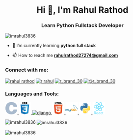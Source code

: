 <h1 align="center">Hi 👋, I'm Rahul Rathod</h1>
<h3 align="center">Learn Python Fullstack Developer</h3>

<p align="left"> <img src="https://komarev.com/ghpvc/?username=imrahul3836&label=Profile%20views&color=0e75b6&style=flat" alt="imrahul3836" /> </p>

- 🌱 I’m currently learning **python full stack**

- 📫 How to reach me **rahulrathod27274@gmail.com**

<h3 align="left">Connect with me:</h3>
<p align="left">
<a href="https://linkedin.com/in/rahul rathod" target="blank"><img align="center" src="https://raw.githubusercontent.com/rahuldkjain/github-profile-readme-generator/master/src/images/icons/Social/linked-in-alt.svg" alt="rahul rathod" height="30" width="40" /></a>
<a href="https://fb.com/r rahul" target="blank"><img align="center" src="https://raw.githubusercontent.com/rahuldkjain/github-profile-readme-generator/master/src/images/icons/Social/facebook.svg" alt="r rahul" height="30" width="40" /></a>
<a href="https://instagram.com/r_brand_30" target="blank"><img align="center" src="https://raw.githubusercontent.com/rahuldkjain/github-profile-readme-generator/master/src/images/icons/Social/instagram.svg" alt="r_brand_30" height="30" width="40" /></a>
<a href="https://www.youtube.com/c/@r_brand_30" target="blank"><img align="center" src="https://raw.githubusercontent.com/rahuldkjain/github-profile-readme-generator/master/src/images/icons/Social/youtube.svg" alt="@r_brand_30" height="30" width="40" /></a>
</p>

<h3 align="left">Languages and Tools:</h3>
<p align="left"> <a href="https://www.cprogramming.com/" target="_blank" rel="noreferrer"> <img src="https://raw.githubusercontent.com/devicons/devicon/master/icons/c/c-original.svg" alt="c" width="40" height="40"/> </a> <a href="https://www.w3schools.com/css/" target="_blank" rel="noreferrer"> <img src="https://raw.githubusercontent.com/devicons/devicon/master/icons/css3/css3-original-wordmark.svg" alt="css3" width="40" height="40"/> </a> <a href="https://www.djangoproject.com/" target="_blank" rel="noreferrer"> <img src="https://cdn.worldvectorlogo.com/logos/django.svg" alt="django" width="40" height="40"/> </a> <a href="https://www.w3.org/html/" target="_blank" rel="noreferrer"> <img src="https://raw.githubusercontent.com/devicons/devicon/master/icons/html5/html5-original-wordmark.svg" alt="html5" width="40" height="40"/> </a> <a href="https://www.mysql.com/" target="_blank" rel="noreferrer"> <img src="https://raw.githubusercontent.com/devicons/devicon/master/icons/mysql/mysql-original-wordmark.svg" alt="mysql" width="40" height="40"/> </a> <a href="https://www.python.org" target="_blank" rel="noreferrer"> <img src="https://raw.githubusercontent.com/devicons/devicon/master/icons/python/python-original.svg" alt="python" width="40" height="40"/> </a> <a href="https://reactjs.org/" target="_blank" rel="noreferrer"> <img src="https://raw.githubusercontent.com/devicons/devicon/master/icons/react/react-original-wordmark.svg" alt="react" width="40" height="40"/> </a> </p>

<p><img align="left" src="https://github-readme-stats.vercel.app/api/top-langs?username=imrahul3836&show_icons=true&locale=en&layout=compact" alt="imrahul3836" /></p>

<p>&nbsp;<img align="center" src="https://github-readme-stats.vercel.app/api?username=imrahul3836&show_icons=true&locale=en" alt="imrahul3836" /></p>

<p><img align="center" src="https://github-readme-streak-stats.herokuapp.com/?user=imrahul3836&" alt="imrahul3836" /></p>

